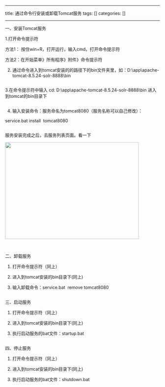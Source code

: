 
--- 
title:  通过命令行安装或卸载Tomcat服务 
tags: []
categories: [] 

---
一、安装Tomcat服务

1.打开命令提示符

方法1： 按住win+R，打开运行，输入cmd，打开命令提示符

方法2：在开始菜单》所有程序》附件》命令提示符



2. 通过命令进入到tomcat安装的的路径下的bin文件夹里，如：D:\app\apache-tomcat-8.5.24-solr-8888\bin

<img alt="" src="https://img-blog.csdnimg.cn/img_convert/04a57e4e8fc2b5f9a8520b3a7350cdb7.png">



3.在命令提示符中输入 cd: D:\app\apache-tomcat-8.5.24-solr-8888\bin 进入到tomcat的bin目录下

<img alt="" src="https://img-blog.csdnimg.cn/img_convert/62cd1720929c5f495043069944da7934.png">

4. 输入安装命令：服务命名为tomcat8080（服务名称可以自己修改）：

service.bat install  tomcat8080

<img alt="" src="https://img-blog.csdnimg.cn/img_convert/9ebbedcd70eb20b2e59b1ef1319bd5bc.png">

服务安装完成之后，去服务列表页面。看一下

<img alt="" height="315" src="https://img-blog.csdnimg.cn/3e1c03fcf7a64a69907e2bc79b5ddee3.png?x-oss-process=image/watermark,type_d3F5LXplbmhlaQ,shadow_50,text_Q1NETiBATGV4U2FpbnRz,size_13,color_FFFFFF,t_70,g_se,x_16" width="435">

 

二、卸载服务

1. 打开命令提示符（同上）

2. 进入到tomcat安装的bin目录下(同上)

3. 输入卸载命令：service.bat  remove tomcat8080

<img alt="" src="https://img-blog.csdnimg.cn/img_convert/78529f3d727ffcc3bd88f46c864ba1d5.png">



三、启动服务

1. 打开命令提示符（同上）

2. 进入到tomcat安装的bin目录下(同上)

3. 执行启动服务的bat文件：startup.bat



<img alt="" src="https://img-blog.csdnimg.cn/img_convert/623d55c38b7dceb1fb85d3ed3a70cf0a.png">



四、停止服务

1. 打开命令提示符（同上）

2. 进入到tomcat安装的bin目录下(同上)

3. 执行启动服务的bat文件：shutdown.bat

<img alt="" src="https://img-blog.csdnimg.cn/img_convert/d053705d906766adbd45cceadb20e9d6.png">


